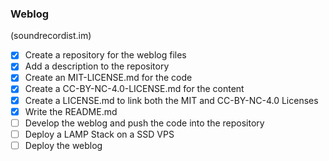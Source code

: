 ### Weblog
(soundrecordist.im)

- [x] Create a repository for the weblog files
- [x] Add a description to the repository
- [x] Create an MIT-LICENSE.md for the code
- [x] Create a CC-BY-NC-4.0-LICENSE.md for the content
- [x] Create a LICENSE.md to link both the MIT and CC-BY-NC-4.0 Licenses
- [x] Write the README.md
- [ ] Develop the weblog and push the code into the repository
- [ ] Deploy a LAMP Stack on a SSD VPS
- [ ] Deploy the weblog
